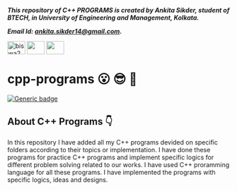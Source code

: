 
***This repository of C++ PROGRAMS is created by Ankita Sikder, student of BTECH, in University of Engineering and Management, Kolkata.***

***Email Id: ankita.sikder14@gmail.com.***

<p align="left">
<a href="https://www.facebook.com/ankita.sikder.104" target="blank"><img align="center" src="https://cdn.jsdelivr.net/npm/simple-icons@3.0.1/icons/facebook.svg" alt="biswa2210" height="30" width="40" /></a>
<a href="https://www.instagram.com/ankita.sikder14" target="blank"><img align="center" src="https://cdn.jsdelivr.net/npm/simple-icons@3.0.1/icons/instagram.svg" alt="" height="30" width="40" /></a>
<a href="https://github.com/ankitasikder" target="blank"><img align="center" src="https://cdn.jsdelivr.net/npm/simple-icons@3.0.1/icons/github.svg" alt="" height="30" width="40" /></a>
</p>

# cpp-programs :open_mouth: :sunglasses: :facepunch:

[![Generic badge](https://img.shields.io/badge/c%2B%2B-programming-pink)](https://shields.io/) 

## About C++ Programs :point_down:

<div align="justified">

In this repository I have added all my C++ programs devided on specific folders according to their topics or implementation. I have done these programs for practice C++ programs and implement specific logics for different problem solving related to our works. I have used C++ proramming language for all these programs. I have implemented the programs with specific logics, ideas and designs.

</div>
     

